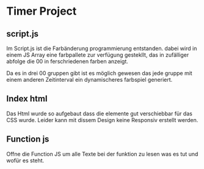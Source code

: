 # Timer Project

## script.js

Im Script.js ist die Farbänderung programmierung entstanden.
dabei wird in einem JS Array eine farbpallete zur verfügung gestekllt, das in zufälliger abfolge die 00 in ferschriedenen farben anzeigt.

Da es in drei 00 gruppen gibt ist es möglich gewesen das jede gruppe mit einem anderen Zeitinterval ein dynamischeres farbspiel generiert.


## Index html

Das Html wurde so aufgebaut dass die elemente gut verschiebbar für das CSS wurde. Leider kann mit dissem Design keine Responsiv erstellt werden.


##  Function js
Offne die Function JS um alle Texte bei der funktion zu lesen was es tut und wofür es steht.